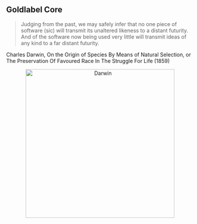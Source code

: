 ## Goldlabel Core

> Judging from the past, we may safely infer that no one piece of software (sic) will transmit its unaltered likeness to a distant futurity. And of the software now being used very little will transmit ideas of any kind to a far distant futurity.

Charles Darwin, On the Origin of Species By Means of Natural Selection, or The Preservation Of Favoured Race In The Struggle For Life (1859)

<p align="center">
  <img src="https://goldlabel.pro/jpg/photos/darwin.jpg" alt="Darwin" width="400"/>
</p>
